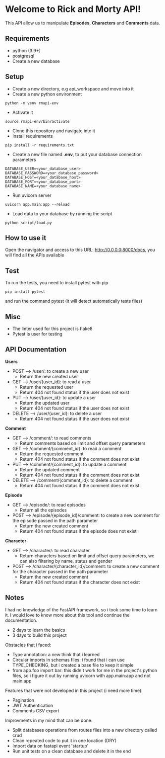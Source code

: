 # Welcome to Rick and Morty API!

This API allow us to manipulate **Episodes**, **Characters** and **Comments** data.

## Requirements
- python (3.9+)
- postgresql
- Create a new database

## Setup
- Create a new directory, e.g api_workspace and move into it
- Create a new python environment
```
python -m venv rmapi-env
```
- Activate it
```
source rmapi-env/bin/activate
```
- Clone this repository and navigate into it
- Install requirements
```
pip install -r requirements.txt
```
- Create a new file named **.env**, to put your database connection parameters
```
DATABASE_USER=<your_database_user>
DATABASE_PASSWORD=<your_database_password>
DATABASE_HOST=<your_database_host>
DATABASE_PORT=<your_database_port>
DATABASE_NAME=<your_database_name>
```
- Run uvicorn server
```
uvicorn app.main:app --reload
```
- Load data to your database by running the script
```
python script/load.py
```

## How to use it
Open the navigator and access to this URL: http://0.0.0.0:8000/docs, you will find all the APIs available

## Test
To run the tests, you need to install pytest with pip
```
pip install pytest
```
and run the command pytest (it will detect automatically tests files)

## Misc
- The linter used for this project is flake8
- Pytest is user for testing

## API Documentation
**Users**
- POST --> /user/: to create a new user
    - Return the new created user
- GET --> /user/{user_id}: to read a user
    - Return the requested user
    - Return 404 not found status if the user does not exist
- PUT --> /user/{user_id}: to update a user
    - Return the updated user
    - Return 404 not found status if the user does not exist
- DELETE --> /user/{user_id}: to delete a user
    - Return 404 not found status if the user does not exist

**Comment**
- GET --> /comment/: to read comments
    - Return comments based on limit and offset query parameters
- GET --> /comment/{comment_id}: to read a comment
    - Return the requested comment
    - Return 404 not found status if the comment does not exist
- PUT --> /comment/{comment_id}: to update a comment
    - Return the updated comment
    - Return 404 not found status if the comment does not exist
- DELETE --> /comment/{comment_id}: to delete a comment
    - Return 404 not found status if the comment does not exist

**Episode**
- GET --> /episode/: to read episodes
    - Return all the episodes
- POST --> /episode/{episode_id}/comment: to create a new comment for the episode passed in the path parameter
    - Return the new created comment
    - Return 404 not found status if the episode does not exist

**Character**
- GET --> /character/: to read character
    - Return characters based on limit and offset query parameters, we can also filtering by name, status and gender
- POST --> /character/{character_id}/comment: to create a new comment for the character passed in the path parameter
    - Return the new created comment
    - Return 404 not found status if the character does not exist

## Notes
I had no knowledge of the FastAPI framework, so i took some time to learn it. I would love to know more about this tool and continue the documentation.
- 2 days to learn the basics
- 3 days to build this project

Obstacles that i faced:
- Type annotation: a new think that i learned
- Circular imports in schemas files: i found that i can use TYPE_CHECKING, but i created a base file to keep it simple
- from app.foo import bar: this didn't work for me in the project's python files, so i figure it out by running uvicorn with app.main:app and not main:app

Features that were not developed in this project (i need more time):
- Pagination
- JWT Authentication
- Comments CSV export

Improvments in my mind that can be done:
- Split databases operations from routes files into a new directory called crud
- Clean repeated code to put it in one location (DRY)
- Import data on fastapi event 'startup'
- Run unit tests on a clean database and delete it in the end